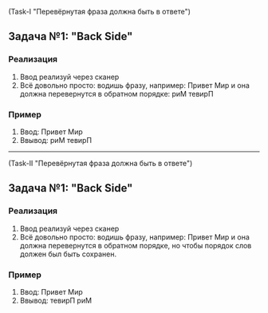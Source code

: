 (Task-I "Перевёрнутая фраза должна быть в ответе")
## Задача №1: "Back Side"

### Реализация
1. Ввод реализуй через сканер
2. Всё довольно просто: водишь фразу, например: Привет Мир и она должна перевернутся в обратном порядке: риМ тевирП 

### Пример
1. Ввод: Привет Мир
2. Ввывод: риМ тевирП 

_________________________________________________________________________________________________________

(Task-II "Перевёрнутая фраза должна быть в ответе")
## Задача №1: "Back Side"

### Реализация
1. Ввод реализуй через сканер
2. Всё довольно просто: водишь фразу, например: Привет Мир и она должна перевернутся в обратном порядке, но чтобы порядок слов должен был быть сохранен. 

### Пример
1. Ввод: Привет Мир
2. Ввывод: тевирП риМ
